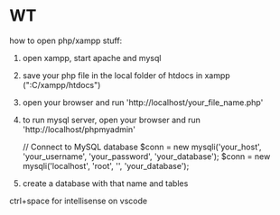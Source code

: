 # WT


how to open php/xampp stuff:

1. open xampp, start apache and mysql
2. save your php file in the local folder of htdocs in xampp (":C/xampp/htdocs")
3. open your browser and run 'http://localhost/your_file_name.php'
4. to run mysql server, open your browser and run 'http://localhost/phpmyadmin'

   // Connect to MySQL database
$conn = new mysqli('your_host', 'your_username', 'your_password', 'your_database');
$conn = new mysqli('localhost', 'root', '', 'your_database');

5. create a database with that name and tables

ctrl+space for intellisense on vscode
